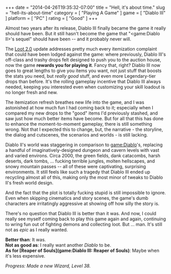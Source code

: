+++
date = "2014-04-26T19:35:32-07:00"
title = "Hell, it's about time."
slug = "hell-its-about-time"
category = [ "Playing A Game" ]
game = [ "Diablo III" ]
platform = [ "PC" ]
rating = [ "Good" ]
+++

Almost two years after its release, Diablo III finally became the game it really should have been.  But it still hasn't become the game that "<game:Diablo II>'s sequel" should have been -- and it probably never will.

The <a href="http://www.diablowiki.net/Loot_2.0">Loot 2.0</a> update addresses pretty much every itemization complaint that could have been lodged against the game: where previously, Diablo III's off-class and trashy drops felt designed to push you to the auction house, now the game <b>rewards you for playing it</b>.  Fancy that, right?  Diablo III now goes to great lengths to give you items you want, not just stuff that boosts the stats you need, but <i>really good</i> stuff, and even more Legendary-tier drops than before.  It's the rolling gameplay incentive that Diablo III always needed, keeping you interested even when customizing your skill loadout is no longer fresh and new.

The itemization refresh breathes new life into the game, and I was astonished at how much fun I had coming back to it; especially when I compared my new drops to the "good" items I'd previously stashed, and saw just how much better items have become.  But for all that this has done to enhance the moment-to-moment gameplay, there is still something wrong.  Not that I expected this to change, but, the narrative - the storyline, the dialog and cutscenes, the scenarios and worlds - is still lacking.

Diablo II's world was staggering in comparison to <game:Diablo>'s, replacing a handful of imaginatively-designed dungeon and cavern levels with vast and varied environs.  Circa 2000, the green fields, dank catacombs, harsh deserts, dark tombs, ... fucking terrible jungles, molten hellscapes, and snowy mountain passes -- all of these were captivating, surprising environments.  It still feels like such a tragedy that Diablo III ended up recycling almost all of this, making only the most minor of tweaks to Diablo II's fresh world design.

And the fact that the plot is totally fucking stupid is still impossible to ignore.  Even when skipping cinematics and story scenes, the game's dumb characters are irritatingly aggressive at showing off how silly the story is.

There's no question that Diablo III is better than it was.  And now, I could really see myself coming back to play this game again and again, continuing to wring fun out of fighting demons and collecting loot.  But ... man.  It's still not as <i>epic</i> as I really wanted.

<b>Better than</b>: It was.  
<b>Not as good as</b>: I really want another <i>Diablo</i> to be.  
<b>As for [Reaper of Souls](game:Diablo III: Reaper of Souls)</b>: Maybe when it's less expensive.

<i>Progress: Made a new Wizard, Level 38.</i>